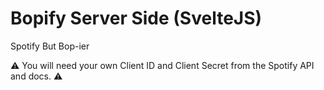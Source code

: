 # Bopify Server Side (SvelteJS)

Spotify But Bop-ier

⚠️ You will need your own Client ID and Client Secret from the Spotify API and docs. ⚠️
